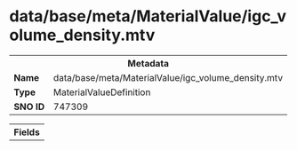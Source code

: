 <h1>data/base/meta/MaterialValue/igc_volume_density.mtv</h1><table><tr><th colspan="100%">Metadata</th></tr><tr><td><b>Name</b></td><td>data/base/meta/MaterialValue/igc_volume_density.mtv</td></tr><tr><td><b>Type</b></td><td>MaterialValueDefinition</td></tr><tr><td><b>SNO ID</b></td><td>747309</td></tr></table>

<table><tr><th colspan="100%">Fields</th></tr></table>


